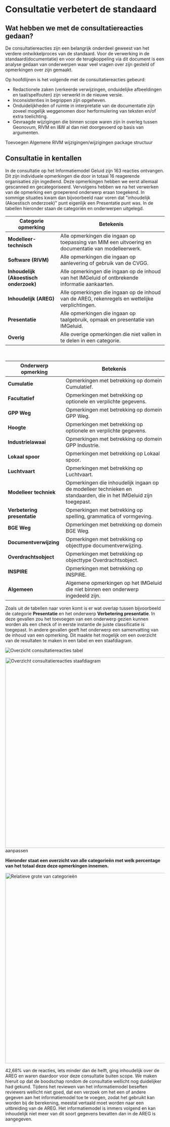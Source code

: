 # Consultatie verbetert de standaard

## Wat hebben we met de consultatiereacties gedaan?

De consultatiereacties zijn een belangrijk onderdeel geweest van het verdere ontwikkelproces van de standaard. Voor de verwerking in de standaard(documentatie) en voor de terugkoppeling via dit document is een analyse
gedaan van onderwerpen waar veel vragen over zijn gesteld of opmerkingen over zijn gemaakt.

Op hoofdlijnen is het volgende met de consultatiereacties gebeurd:
- Redactionele zaken (verkeerde verwijzingen, onduidelijke afbeeldingen en taal/spelfouten) zijn verwerkt in de nieuwe versie.
- Inconsistenties in begrippen zijn opgeheven.
- Onduidelijkheden of ruimte in interpretatie van de documentatie zijn zoveel mogelijk weggenomen door herformulering van teksten en/of extra toelichting.
- Gevraagde wijzigingen die binnen scope waren zijn in overleg tussen Geonovum, RIVM en I&W al dan niet doorgevoerd op basis van argumenten.

Toevoegen Algemene RIVM wijzigingen/wijzigingen package structuur

## Consultatie in kentallen

In de consultatie op het Informatiemodel Geluid zijn 163 reacties ontvangen. Dit zijn individuele opmerkingen die door in totaal 16 reagerende organisaties zijn ingediend. Deze opmerkingen hebben we eerst allemaal gescanned en gecategoriseerd. Vervolgens hebben we na het verwerken van de opmerking een groeperend onderwerp eraan toegekend. In sommige situaties kwam dan bijvoorbeeld naar voren dat "inhoudelijk (Akoestisch onderzoek)" punt eigenlijk een Presentatie punt was. In de tabellen hieronder staan de categoriën en onderwerpen uitgelegd.

| **Categorie opmerking**                | **Betekenis**                                                                                       |
|----------------------------------------|-----------------------------------------------------------------------------------------------------|
| **Modelleer-technisch**                | Alle opmerkingen die ingaan op toepassing van MIM een uitvoering en documentatie van modelleerwerk. |
| **Software (RIVM)**                    | Alle opmerkingen die ingaan op aanlevering of gebruik van de CVGG.                                  |
| **Inhoudelijk (Akoestisch onderzoek)** | Alle opmerkingen die ingaan op de inhoud van het IMGeluid of ontbrekende informatie aankaarten.     |
| **Inhoudelijk (AREG)**                 | Alle opmerkingen die ingaan op de inhoud van de AREG, rekenregels en wettelijke verplichtingen.     |
| **Presentatie**                        | Alle opmerkingen die ingaan op taalgebruik, opmaak en presentatie van IMGeluid.                     |
| **Overig**                             | Alle overige opmerkingen die niet vallen in te delen in een categorie.                              |

<br>

| **Onderwerp opmerking**     | **Betekenis**                                                                                                     |
|-----------------------------|-------------------------------------------------------------------------------------------------------------------|
| **Cumulatie**               | Opmerkingen met betrekking op domein Cumulatief.                                                                  |
| **Facultatief**             | Opmerkingen met betrekking op optionele en verplichte gegevens.                                                   |
| **GPP Weg**                 | Opmerkingen met betrekking op domein GPP Weg.                                                                     |
| **Hoogte**                  | Opmerkingen met betrekking op optionele en verplichte gegevens.                                                   |
| **Industrielawaai**         | Opmerkingen met betrekking op domein GPP Industrie.                                                               |
| **Lokaal spoor**            | Opmerkingen met betrekking op Lokaal spoor.                                                                       |
| **Luchtvaart**              | Opmerkingen met betrekking op Luchtvaart.                                                                         |
| **Modelleer techniek**      | Opmerkingen die inhoudelijk ingaan op de modelleer technieken en standaarden, die in het IMGeluid zijn toegepast. |
| **Verbetering presentatie** | Opmerkingen met betrekking op spelling, grammatica of vormgeving.                                                 |
| **BGE Weg**                 | Opmerkingen met betrekking op domein BGE Weg.                                                                     |
| **Documentverwijzing**      | Opmerkingen met betrekking op objecttype documentverwijzing.                                                      |
| **Overdrachtsobject**       | Opmerkingen met betrekking op objecttype Overdrachtsobject.                                                       |
| **INSPIRE**                 | Opmerkingen met betrekking op INSPIRE.                                                                            |
| **Algemeen**                | Algemene opmerkingen op het IMGeluid die niet binnen een onderwerp ingedeeld zijn.                                |

Zoals uit de tabellen naar voren komt is er wat overlap tussen bijvoorbeeld de categorie **Presentatie** en het onderwerp **Verbetering presentatie**. In deze gevallen zou het toevoegen van een onderwerp gezien kunnen worden als een check of in eerste instantie de juiste classificatie is toegepast. In andere gevallen geeft het onderwerp een samenvatting van de inhoud van een opmerking. Dit maakte het mogelijk om een overzicht van de resultaten te maken in een tabel en een staafdiagram. 

![Overzicht consultatiereacties tabel](/IMG/cr/media/Samenvatting%20consultatiereacties%20tabel.png "Overzicht consultatiereacties tabel")

<img src="/IMG/cr/media/Overzicht%20consultatiereacties%20grafiek2.png" alt="Overzicht consultatiereacties staafdiagram" width="600"> aanpassen


**Hieronder staat een overzicht van alle categorieën met welk percentage van het totaal deze deze opmerkingen innemen.**


<img src="/IMG/cr/media/Percentage%20van%20totaal.png" alt="Relatieve grote van categorieën" width="600">

42,68% van de reacties, iets minder dan de helft, ging inhoudelijk over de AREG en waren daardoor voor deze consultatie buiten scope. We maken hieruit op dat de boodschap rondom de consultatie wellicht nog duidelijker had gekund. Tijdens het reviewen van het informatiemodel beseften reviewers wellicht niet goed, dat een verzoek om het een of andere gegeven aan het informatiemodel toe te voegen, zodat het gebruikt kan worden bij de berekening, meestal vertaald moet worden naar een uitbreiding van de AREG. Het informatiemodel is immers volgend en kan inhoudelijk niet meer van dit soort gegevens bevatten dan in de AREG is aangegeven. 

